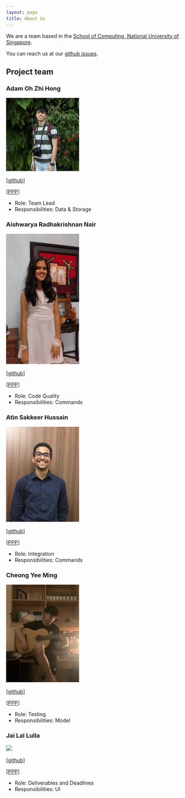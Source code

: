 ```yaml
---
layout: page
title: About Us
---
```


We are a team based in the [School of Computing, National University of Singapore](http://www.comp.nus.edu.sg).

You can reach us at our [github issues](https://github.com/AY2122S1-CS2103T-T10-1/tp/issues).

## Project team

### Adam Oh Zhi Hong

<img src="images/moretriangles.png" width="200px">

[[github](https://github.com/moreTriangles)]

[[PPP](team/moretriangles.md)]

* Role: Team Lead
* Responsibilities: Data & Storage

### Aishwarya Radhakrishnan Nair

<img src="images/aishh12.png" width="200px">

[[github](http://github.com/aishh12)]

[[PPP](team/aishh12.md)]

* Role: Code Quality
* Responsibilities: Commands

### Atin Sakkeer Hussain

<img src="images/crypto-code.png" width="200px">

[[github](http://github.com/crypto-code)]

[[PPP](team/crypto-code.md)]

* Role: Integration
* Responsibilities: Commands

### Cheong Yee Ming

<img src="images/cheongyeeming.png" width="200px">

[[github](http://github.com/CheongYeeMing)]

[[PPP](team/cheongyeeming.md)]

* Role: Testing
* Responsibilities: Model


### Jai Lal Lulla

<img src="images/jai2501.png" width="200px">

[[github](http://github.com/jai2501)]

[[PPP](team/jai2501.md)]

* Role: Deliverables and Deadlines
* Responsibilities: UI
